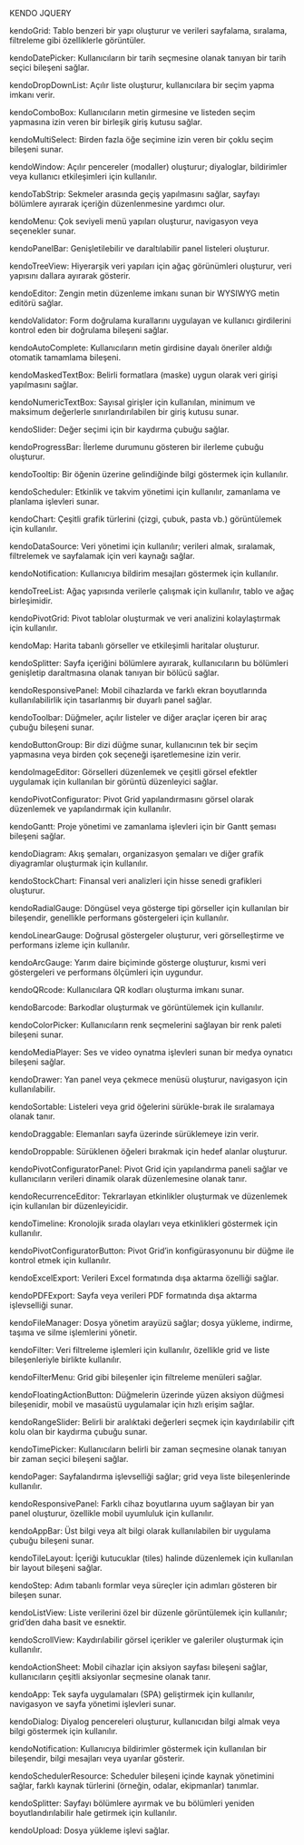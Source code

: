 KENDO JQUERY

kendoGrid: Tablo benzeri bir yapı oluşturur ve verileri sayfalama, sıralama, filtreleme gibi özelliklerle görüntüler.

kendoDatePicker: Kullanıcıların bir tarih seçmesine olanak tanıyan bir tarih seçici bileşeni sağlar.

kendoDropDownList: Açılır liste oluşturur, kullanıcılara bir seçim yapma imkanı verir.

kendoComboBox: Kullanıcıların metin girmesine ve listeden seçim yapmasına izin veren bir birleşik giriş kutusu sağlar.

kendoMultiSelect: Birden fazla öğe seçimine izin veren bir çoklu seçim bileşeni sunar.

kendoWindow: Açılır pencereler (modaller) oluşturur; diyaloglar, bildirimler veya kullanıcı etkileşimleri için kullanılır.

kendoTabStrip: Sekmeler arasında geçiş yapılmasını sağlar, sayfayı bölümlere ayırarak içeriğin düzenlenmesine yardımcı olur.

kendoMenu: Çok seviyeli menü yapıları oluşturur, navigasyon veya seçenekler sunar.

kendoPanelBar: Genişletilebilir ve daraltılabilir panel listeleri oluşturur.

kendoTreeView: Hiyerarşik veri yapıları için ağaç görünümleri oluşturur, veri yapısını dallara ayırarak gösterir.

kendoEditor: Zengin metin düzenleme imkanı sunan bir WYSIWYG metin editörü sağlar.

kendoValidator: Form doğrulama kurallarını uygulayan ve kullanıcı girdilerini kontrol eden bir doğrulama bileşeni sağlar.

kendoAutoComplete: Kullanıcıların metin girdisine dayalı öneriler aldığı otomatik tamamlama bileşeni.

kendoMaskedTextBox: Belirli formatlara (maske) uygun olarak veri girişi yapılmasını sağlar.

kendoNumericTextBox: Sayısal girişler için kullanılan, minimum ve maksimum değerlerle sınırlandırılabilen bir giriş kutusu sunar.

kendoSlider: Değer seçimi için bir kaydırma çubuğu sağlar.

kendoProgressBar: İlerleme durumunu gösteren bir ilerleme çubuğu oluşturur.

kendoTooltip: Bir öğenin üzerine gelindiğinde bilgi göstermek için kullanılır.

kendoScheduler: Etkinlik ve takvim yönetimi için kullanılır, zamanlama ve planlama işlevleri sunar.

kendoChart: Çeşitli grafik türlerini (çizgi, çubuk, pasta vb.) görüntülemek için kullanılır.

kendoDataSource: Veri yönetimi için kullanılır; verileri almak, sıralamak, filtrelemek ve sayfalamak için veri kaynağı sağlar.

kendoNotification: Kullanıcıya bildirim mesajları göstermek için kullanılır.

kendoTreeList: Ağaç yapısında verilerle çalışmak için kullanılır, tablo ve ağaç birleşimidir.

kendoPivotGrid: Pivot tablolar oluşturmak ve veri analizini kolaylaştırmak için kullanılır.

kendoMap: Harita tabanlı görseller ve etkileşimli haritalar oluşturur.

kendoSplitter: Sayfa içeriğini bölümlere ayırarak, kullanıcıların bu bölümleri genişletip daraltmasına olanak tanıyan bir bölücü sağlar.

kendoResponsivePanel: Mobil cihazlarda ve farklı ekran boyutlarında kullanılabilirlik için tasarlanmış bir duyarlı panel sağlar.

kendoToolbar: Düğmeler, açılır listeler ve diğer araçlar içeren bir araç çubuğu bileşeni sunar.

kendoButtonGroup: Bir dizi düğme sunar, kullanıcının tek bir seçim yapmasına veya birden çok seçeneği işaretlemesine izin verir.

kendoImageEditor: Görselleri düzenlemek ve çeşitli görsel efektler uygulamak için kullanılan bir görüntü düzenleyici sağlar.

kendoPivotConfigurator: Pivot Grid yapılandırmasını görsel olarak düzenlemek ve yapılandırmak için kullanılır.

kendoGantt: Proje yönetimi ve zamanlama işlevleri için bir Gantt şeması bileşeni sağlar.

kendoDiagram: Akış şemaları, organizasyon şemaları ve diğer grafik diyagramlar oluşturmak için kullanılır.

kendoStockChart: Finansal veri analizleri için hisse senedi grafikleri oluşturur.

kendoRadialGauge: Döngüsel veya gösterge tipi görseller için kullanılan bir bileşendir, genellikle performans göstergeleri için kullanılır.

kendoLinearGauge: Doğrusal göstergeler oluşturur, veri görselleştirme ve performans izleme için kullanılır.

kendoArcGauge: Yarım daire biçiminde gösterge oluşturur, kısmi veri göstergeleri ve performans ölçümleri için uygundur.

kendoQRcode: Kullanıcılara QR kodları oluşturma imkanı sunar.

kendoBarcode: Barkodlar oluşturmak ve görüntülemek için kullanılır.

kendoColorPicker: Kullanıcıların renk seçmelerini sağlayan bir renk paleti bileşeni sunar.

kendoMediaPlayer: Ses ve video oynatma işlevleri sunan bir medya oynatıcı bileşeni sağlar.

kendoDrawer: Yan panel veya çekmece menüsü oluşturur, navigasyon için kullanılabilir.

kendoSortable: Listeleri veya grid öğelerini sürükle-bırak ile sıralamaya olanak tanır.

kendoDraggable: Elemanları sayfa üzerinde sürüklemeye izin verir.

kendoDroppable: Sürüklenen öğeleri bırakmak için hedef alanlar oluşturur.

kendoPivotConfiguratorPanel: Pivot Grid için yapılandırma paneli sağlar ve kullanıcıların verileri dinamik olarak düzenlemesine olanak tanır.

kendoRecurrenceEditor: Tekrarlayan etkinlikler oluşturmak ve düzenlemek için kullanılan bir düzenleyicidir.

kendoTimeline: Kronolojik sırada olayları veya etkinlikleri göstermek için kullanılır.

kendoPivotConfiguratorButton: Pivot Grid’in konfigürasyonunu bir düğme ile kontrol etmek için kullanılır.

kendoExcelExport: Verileri Excel formatında dışa aktarma özelliği sağlar.

kendoPDFExport: Sayfa veya verileri PDF formatında dışa aktarma işlevselliği sunar.

kendoFileManager: Dosya yönetim arayüzü sağlar; dosya yükleme, indirme, taşıma ve silme işlemlerini yönetir.

kendoFilter: Veri filtreleme işlemleri için kullanılır, özellikle grid ve liste bileşenleriyle birlikte kullanılır.

kendoFilterMenu: Grid gibi bileşenler için filtreleme menüleri sağlar.

kendoFloatingActionButton: Düğmelerin üzerinde yüzen aksiyon düğmesi bileşenidir, mobil ve masaüstü uygulamalar için hızlı erişim sağlar.

kendoRangeSlider: Belirli bir aralıktaki değerleri seçmek için kaydırılabilir çift kolu olan bir kaydırma çubuğu sunar.

kendoTimePicker: Kullanıcıların belirli bir zaman seçmesine olanak tanıyan bir zaman seçici bileşeni sağlar.

kendoPager: Sayfalandırma işlevselliği sağlar; grid veya liste bileşenlerinde kullanılır.

kendoResponsivePanel: Farklı cihaz boyutlarına uyum sağlayan bir yan panel oluşturur, özellikle mobil uyumluluk için kullanılır.

kendoAppBar: Üst bilgi veya alt bilgi olarak kullanılabilen bir uygulama çubuğu bileşeni sunar.

kendoTileLayout: İçeriği kutucuklar (tiles) halinde düzenlemek için kullanılan bir layout bileşeni sağlar.

kendoStep: Adım tabanlı formlar veya süreçler için adımları gösteren bir bileşen sunar.

kendoListView: Liste verilerini özel bir düzenle görüntülemek için kullanılır; grid’den daha basit ve esnektir.

kendoScrollView: Kaydırılabilir görsel içerikler ve galeriler oluşturmak için kullanılır.

kendoActionSheet: Mobil cihazlar için aksiyon sayfası bileşeni sağlar, kullanıcıların çeşitli aksiyonlar seçmesine olanak tanır.

kendoApp: Tek sayfa uygulamaları (SPA) geliştirmek için kullanılır, navigasyon ve sayfa yönetimi işlevleri sunar.

kendoDialog: Diyalog pencereleri oluşturur, kullanıcıdan bilgi almak veya bilgi göstermek için kullanılır.

kendoNotification: Kullanıcıya bildirimler göstermek için kullanılan bir bileşendir, bilgi mesajları veya uyarılar gösterir.

kendoSchedulerResource: Scheduler bileşeni içinde kaynak yönetimini sağlar, farklı kaynak türlerini (örneğin, odalar, ekipmanlar) tanımlar.

kendoSplitter: Sayfayı bölümlere ayırmak ve bu bölümleri yeniden boyutlandırılabilir hale getirmek için kullanılır.

kendoUpload: Dosya yükleme işlevi sağlar.
